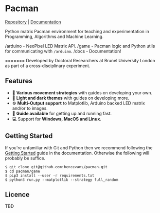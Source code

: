 # Pacman

[Repository](https://github.com/bencevans/pacman) | [Documentation](https://github.com/bencevans/pacman)

Python matrix Pacman environment for teaching and experimentation in Programming, Algorithms and Machine Learning.

/arduino - NeoPixel LED Matrix API.
/game - Pacman logic and Python utils for communicating with `/arduino`.
/docs - Documentation!

=======
Developed by Doctoral Researchers at Brunel University London as part of a cross-disciplinary experiment.


## Features

* :running: **Various movement strategies** with guides on developing your own.
* :art: **Light and dark themes** with guides on developing more.
* :gear: **Multi-Output support** to Matplotlib, Arduino backed LED matrix and/or to images.
* :book: **Guide available** for getting up and running fast.
* :computer: Support for **Windows, MacOS and Linux**.

## Getting Started

If you're unfamiliar with Git and Python then we recommend following the [Getting Started](https://github.com/bencevans/pacman) guide in the documentation. Otherwise the following will probably be suffice.

    $ git clone git@github.com:bencevans/pacman.git
    $ cd pacman/game
    $ pip3 install --user -r requirements.txt
    $ python3 run.py --matplotlib --strategy full_random

## Licence

TBD
